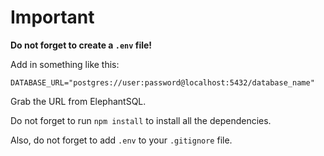 # Important

**Do not forget to create a `.env` file!**

Add in something like this:

```plaintext
DATABASE_URL="postgres://user:password@localhost:5432/database_name"
```

Grab the URL from ElephantSQL.

Do not forget to run `npm install` to install all the dependencies.

Also, do not forget to add `.env` to your `.gitignore` file.